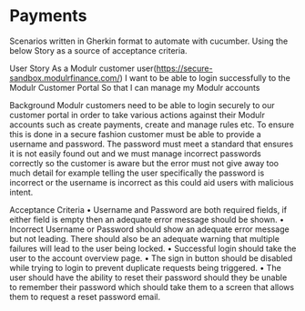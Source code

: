 # Payments

Scenarios written in Gherkin format to automate with cucumber. Using the below Story as a source of acceptance criteria.

User Story
As a Modulr customer user(https://secure-sandbox.modulrfinance.com/)
I want to be able to login successfully to the Modulr Customer Portal 
So that I can manage my Modulr accounts

Background
Modulr customers need to be able to login securely to our customer portal in order to take various actions against their Modulr accounts such as create payments, create and manage rules etc.
To ensure this is done in a secure fashion customer must be able to provide a username and password. The password must meet a standard that ensures it is not easily found out and we must manage incorrect passwords correctly so the customer is aware but the error must not give away too much detail for example telling the user specifically the password is incorrect or the username is incorrect as this could aid users with malicious intent.

Acceptance Criteria
• Username and Password are both required fields, if either field is empty then an adequate error message should be shown.
• Incorrect Username or Password should show an adequate error message but not leading. There should also be an adequate warning that multiple failures will lead to the user being locked.
• Successful login should take the user to the account overview page.
• The sign in button should be disabled while trying to login to prevent duplicate requests
being triggered.
• The user should have the ability to reset their password should they be unable to remember
their password which should take them to a screen that allows them to request a reset password email.
